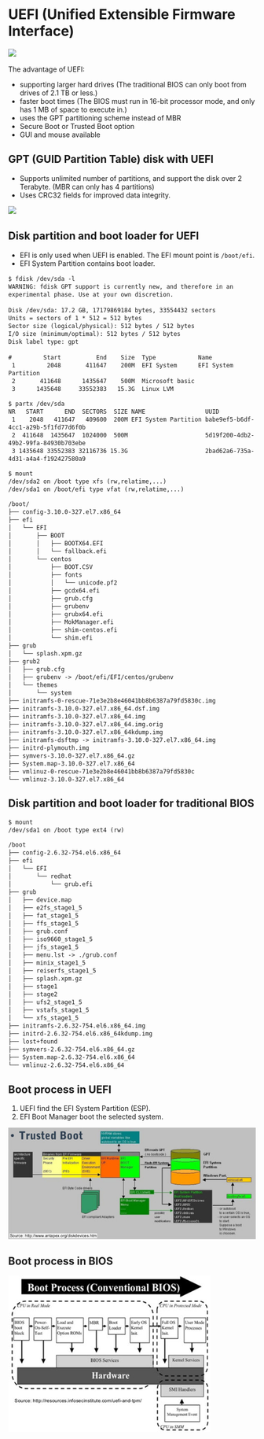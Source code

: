 # UEFI (Unified Extensible Firmware Interface)
![](https://www.howtogeek.com/wp-content/uploads/2017/05/img_5913820521683.png.pagespeed.ce.SW-PQN3x9j.png)


The advantage of UEFI:
- supporting larger hard drives (The traditional BIOS can only boot from drives of 2.1 TB or less.)
- faster boot times (The BIOS must run in 16-bit processor mode, and only has 1 MB of space to execute in.)
- uses the GPT partitioning scheme instead of MBR
- Secure Boot or Trusted Boot option
- GUI and mouse available


## GPT (GUID Partition Table) disk with UEFI
- Supports unlimited number of partitions, and support the disk over 2 Terabyte. (MBR can only has 4 partitions)
- Uses CRC32 fields for improved data integrity.
  
![](https://vjauj58549.i.lithium.com/community/image/serverpage/image-id/20344iBD7B85E66A89702E/image-size/large?v=1.0&px=999)



## Disk partition and boot loader for UEFI
- EFI is only used when UEFI is enabled. The EFI mount point is ```/boot/efi```.
- EFI System Partition contains boot loader.

```
$ fdisk /dev/sda -l
WARNING: fdisk GPT support is currently new, and therefore in an experimental phase. Use at your own discretion.

Disk /dev/sda: 17.2 GB, 17179869184 bytes, 33554432 sectors
Units = sectors of 1 * 512 = 512 bytes
Sector size (logical/physical): 512 bytes / 512 bytes
I/O size (minimum/optimal): 512 bytes / 512 bytes
Disk label type: gpt

#         Start          End    Size  Type            Name
 1         2048       411647    200M  EFI System      EFI System Partition
 2       411648      1435647    500M  Microsoft basic 
 3      1435648     33552383   15.3G  Linux LVM
```

```
$ partx /dev/sda
NR   START      END  SECTORS  SIZE NAME                 UUID
 1    2048   411647   409600  200M EFI System Partition babe9ef5-b6df-4cc1-a29b-5f1fd77d6f0b
 2  411648  1435647  1024000  500M                      5d19f200-4db2-49b2-99fa-84930b703ebe
 3 1435648 33552383 32116736 15.3G                      2bad62a6-735a-4d31-a4a4-f192427580a9
```

```
$ mount
/dev/sda2 on /boot type xfs (rw,relatime,...)
/dev/sda1 on /boot/efi type vfat (rw,relatime,...)
```

```
/boot/
├── config-3.10.0-327.el7.x86_64
├── efi
│   └── EFI
│       ├── BOOT
│       │   ├── BOOTX64.EFI
│       │   └── fallback.efi
│       └── centos
│           ├── BOOT.CSV
│           ├── fonts
│           │   └── unicode.pf2
│           ├── gcdx64.efi
│           ├── grub.cfg
│           ├── grubenv
│           ├── grubx64.efi
│           ├── MokManager.efi
│           ├── shim-centos.efi
│           └── shim.efi
├── grub
│   └── splash.xpm.gz
├── grub2
│   ├── grub.cfg
│   ├── grubenv -> /boot/efi/EFI/centos/grubenv
│   └── themes
│       └── system
├── initramfs-0-rescue-71e3e2b8e46041bb8b6387a79fd5830c.img
├── initramfs-3.10.0-327.el7.x86_64.dsf.img
├── initramfs-3.10.0-327.el7.x86_64.img
├── initramfs-3.10.0-327.el7.x86_64.img.orig
├── initramfs-3.10.0-327.el7.x86_64kdump.img
├── initramfs-dsftmp -> initramfs-3.10.0-327.el7.x86_64.img
├── initrd-plymouth.img
├── symvers-3.10.0-327.el7.x86_64.gz
├── System.map-3.10.0-327.el7.x86_64
├── vmlinuz-0-rescue-71e3e2b8e46041bb8b6387a79fd5830c
└── vmlinuz-3.10.0-327.el7.x86_64
```

## Disk partition and boot loader for traditional BIOS
```
$ mount
/dev/sda1 on /boot type ext4 (rw)
```

```
/boot
├── config-2.6.32-754.el6.x86_64
├── efi
│   └── EFI
│       └── redhat
│           └── grub.efi
├── grub
│   ├── device.map
│   ├── e2fs_stage1_5
│   ├── fat_stage1_5
│   ├── ffs_stage1_5
│   ├── grub.conf
│   ├── iso9660_stage1_5
│   ├── jfs_stage1_5
│   ├── menu.lst -> ./grub.conf
│   ├── minix_stage1_5
│   ├── reiserfs_stage1_5
│   ├── splash.xpm.gz
│   ├── stage1
│   ├── stage2
│   ├── ufs2_stage1_5
│   ├── vstafs_stage1_5
│   └── xfs_stage1_5
├── initramfs-2.6.32-754.el6.x86_64.img
├── initrd-2.6.32-754.el6.x86_64kdump.img
├── lost+found
├── symvers-2.6.32-754.el6.x86_64.gz
├── System.map-2.6.32-754.el6.x86_64
└── vmlinuz-2.6.32-754.el6.x86_64
```

## Boot process in UEFI
1. UEFI find the EFI System Partition (ESP).
2. EFI Boot Manager boot the selected system.
   
![](fig/boot-uefi.jpg)

## Boot process in BIOS
![](fig/boot-bios.jpg)
